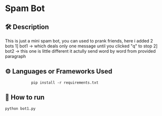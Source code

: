 # Spam Bot 

## 🛠️ Description
This is just a mini spam bot, you can used to prank friends, here i added 2 bots 
    1] bot1 -> which deals only one message until you clicked "q" to stop
    2] bot2 -> this one is little different it actully send word by word from provided paragraph

## ⚙️ Languages or Frameworks Used
                pip install -r requirements.txt 

## 🌟 How to run
```sh
python bot1.py
```